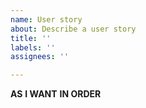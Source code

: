 ```yaml
---
name: User story
about: Describe a user story
title: ''
labels: ''
assignees: ''

---
```


**AS** 
**I WANT**
**IN ORDER**
